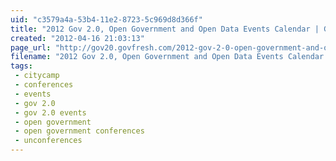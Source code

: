 ```yaml
---
uid: "c3579a4a-53b4-11e2-8723-5c969d8d366f"
title: "2012 Gov 2.0, Open Government and Open Data Events Calendar | Gov 2.0: The Power of Platforms"
created: "2012-04-16 21:03:13"
page_url: "http://gov20.govfresh.com/2012-gov-2-0-open-government-and-open-data-events-calendar/?utm_source=twitterfeed&utm_medium=twitter"
filename: "2012 Gov 2.0, Open Government and Open Data Events Calendar | Gov 2.0: The Power of Platforms.html"
tags: 
 - citycamp
 - conferences
 - events
 - gov 2.0
 - gov 2.0 events
 - open government
 - open government conferences
 - unconferences
---
```

